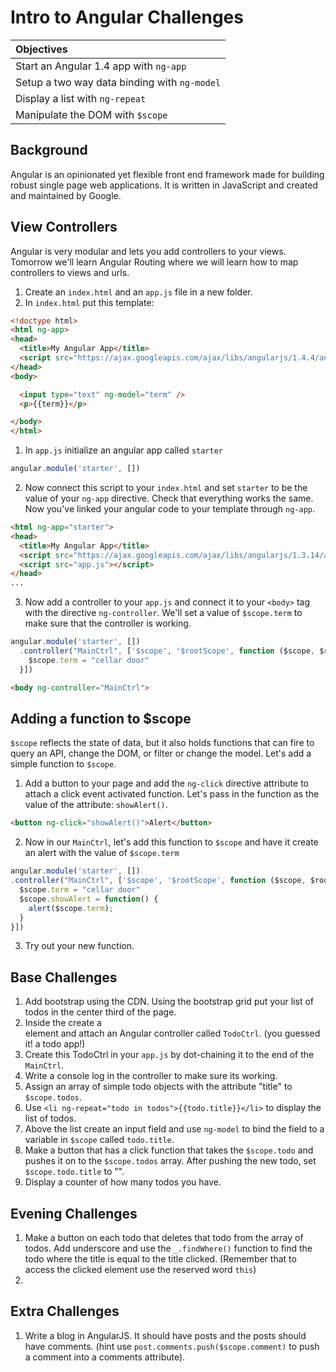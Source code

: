 # Intro to Angular Challenges

| Objectives |
| :--- |
| Start an Angular 1.4 app with `ng-app` |
| Setup a two way data binding with `ng-model` |
| Display a list with `ng-repeat` |
| Manipulate the DOM with `$scope` |

## Background

Angular is an opinionated yet flexible front end framework made for building robust single page web applications. It is written in JavaScript and created and maintained by Google.

## View Controllers

Angular is very modular and lets you add controllers to your views. Tomorrow we'll learn Angular Routing where we will learn how to map controllers to views and urls.

1. Create an `index.html` and an `app.js` file in a new folder.
1. In `index.html` put this template:

  ```html
  <!doctype html>
  <html ng-app>
  <head>
    <title>My Angular App</title>
    <script src="https://ajax.googleapis.com/ajax/libs/angularjs/1.4.4/angular.min.js"></script>
  </head>
  <body>

    <input type="text" ng-model="term" />
    <p>{{term}}</p>

  </body>
  </html>
  ```

1. In `app.js` initialize an angular app called `starter`
  ```js
  angular.module('starter', [])
  ```
2. Now connect this script to your `index.html` and set `starter` to be the value of your `ng-app` directive. Check that everything works the same. Now you've linked your angular code to your template through `ng-app`.

  ```html
  <html ng-app="starter">
  <head>
    <title>My Angular App</title>
    <script src="https://ajax.googleapis.com/ajax/libs/angularjs/1.3.14/angular.min.js"></script>
    <script src="app.js"></script>
  </head>
  ...
  ```

3. Now add a controller to your `app.js` and connect it to your `<body>` tag with the directive `ng-controller`. We'll set a value of `$scope.term` to make sure that the controller is working.

  ```js
  angular.module('starter', [])
    .controller("MainCtrl", ['$scope', '$rootScope', function ($scope, $rootScope) {
      $scope.term = "cellar door"
    }])
  ```

  ```html
  <body ng-controller="MainCtrl">
  ```

## Adding a function to $scope

`$scope` reflects the state of data, but it also holds functions that can fire to query an API, change the DOM, or filter or change the model. Let's add a simple function to `$scope`.

1.  Add a button to your page and add the `ng-click` directive attribute to attach a click event activated function. Let's pass in the function as the value of the attribute: `showAlert()`.

  ```html
  <button ng-click="showAlert()">Alert</button>
  ```

2. Now in our `MainCtrl`, let's add this function to `$scope` and have it create an alert with the value of `$scope.term`

  ```js
  angular.module('starter', [])
  .controller("MainCtrl", ['$scope', '$rootScope', function ($scope, $rootScope) {
    $scope.term = "cellar door"
    $scope.showAlert = function() {
      alert($scope.term);
    }
  }])
  ```
3. Try out your new function.

## Base Challenges

1. Add bootstrap using the CDN. Using the bootstrap grid put your list of todos in the center third of the page.
1. Inside the <body> create a <div> element and attach an Angular controller called `TodoCtrl`. (you guessed it! a todo app!)
2. Create this TodoCtrl in your `app.js` by dot-chaining it to the end of the `MainCtrl`.
3. Write a console log in the controller to make sure its working.
4. Assign an array of simple todo objects with the attribute "title" to `$scope.todos`.
5. Use `<li ng-repeat="todo in todos">{{todo.title}}</li>` to display the list of todos.
6. Above the list create an input field and use `ng-model` to bind the field to a variable in `$scope` called `todo.title`.
7. Make a button that has a click function that takes the `$scope.todo` and pushes it on to the `$scope.todos` array. After pushing the new todo, set `$scope.todo.title` to "".
9. Display a counter of how many todos you have.

## Evening Challenges

1. Make a button on each todo that deletes that todo from the array of todos. Add underscore and use the `_.findWhere()` function to find the todo where the title is equal to the title clicked. (Remember that to access the clicked element use the reserved word `this`)
1.


## Extra Challenges

1. Write a blog in AngularJS. It should have posts and the posts should have comments. (hint use `post.comments.push($scope.comment)` to push a comment into a comments attribute).
